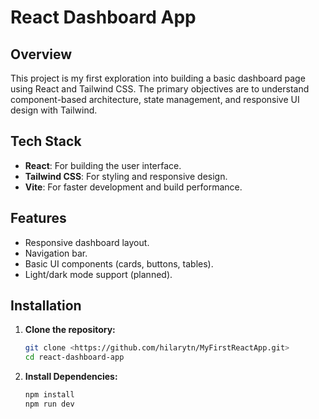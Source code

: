 # React Dashboard App

## Overview

This project is my first exploration into building a basic dashboard page using React and Tailwind CSS. The primary objectives are to understand component-based architecture, state management, and responsive UI design with Tailwind.

## Tech Stack

- **React**: For building the user interface.
- **Tailwind CSS**: For styling and responsive design.
- **Vite**: For faster development and build performance.

## Features

- Responsive dashboard layout.
- Navigation bar.
- Basic UI components (cards, buttons, tables).
- Light/dark mode support (planned).

## Installation

1. **Clone the repository:**

   ```bash
   git clone <https://github.com/hilarytn/MyFirstReactApp.git>
   cd react-dashboard-app
   ```
2. **Install Dependencies:**

   ```bash
   npm install
   npm run dev
   ```